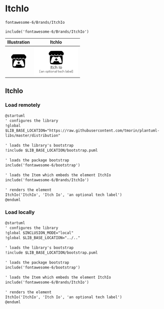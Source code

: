 # ItchIo


```text
fontawesome-6/Brands/ItchIo
```

```text
include('fontawesome-6/Brands/ItchIo')
```



| Illustration | ItchIo |
| :---: | :---: |
| ![illustration for Illustration](../../fontawesome-6/Brands/ItchIo.png) | ![illustration for ItchIo](../../fontawesome-6/Brands/ItchIo.Local.png) |




## ItchIo

### Load remotely
```plantuml
@startuml
' configures the library
!global $LIB_BASE_LOCATION="https://raw.githubusercontent.com/tmorin/plantuml-libs/master/distribution"

' loads the library's bootstrap
!include $LIB_BASE_LOCATION/bootstrap.puml

' loads the package bootstrap
include('fontawesome-6/bootstrap')

' loads the Item which embeds the element ItchIo
include('fontawesome-6/Brands/ItchIo')

' renders the element
ItchIo('ItchIo', 'Itch Io', 'an optional tech label')
@enduml
```

### Load locally
```plantuml
@startuml
' configures the library
!global $INCLUSION_MODE="local"
!global $LIB_BASE_LOCATION="../.."

' loads the library's bootstrap
!include $LIB_BASE_LOCATION/bootstrap.puml

' loads the package bootstrap
include('fontawesome-6/bootstrap')

' loads the Item which embeds the element ItchIo
include('fontawesome-6/Brands/ItchIo')

' renders the element
ItchIo('ItchIo', 'Itch Io', 'an optional tech label')
@enduml
```

